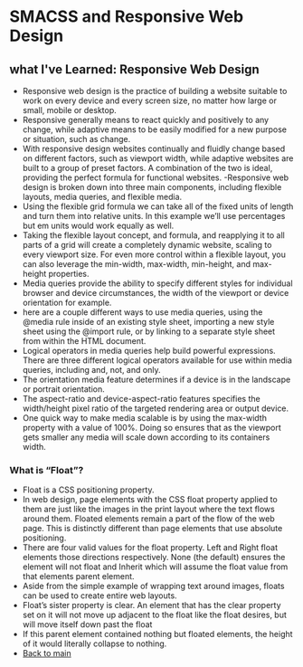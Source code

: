 # SMACSS and Responsive Web Design

## what I've Learned: Responsive Web Design

- Responsive web design is the practice of building a website suitable to work on every device and every screen size, no matter how large or small, mobile or desktop.
- Responsive generally means to react quickly and positively to any change, while adaptive means to be easily modified for a new purpose or situation, such as change.
- With responsive design websites continually and fluidly change based on different factors, such as viewport width, while adaptive websites are built to a group of preset factors. A combination of the two is ideal, providing the perfect formula for functional websites.
-Responsive web design is broken down into three main components, including flexible layouts, media queries, and flexible media.
- Using the flexible grid formula we can take all of the fixed units of length and turn them into relative units. In this example we’ll use percentages but em units would work equally as well.
- Taking the flexible layout concept, and formula, and reapplying it to all parts of a grid will create a completely dynamic website, scaling to every viewport size. For even more control within a flexible layout, you can also leverage the min-width, max-width, min-height, and max-height properties.
- Media queries provide the ability to specify different styles for individual browser and device circumstances, the width of the viewport or device orientation for example.
- here are a couple different ways to use media queries, using the @media rule inside of an existing style sheet, importing a new style sheet using the @import rule, or by linking to a separate style sheet from within the HTML document.
- Logical operators in media queries help build powerful expressions. There are three different logical operators available for use within media queries, including and, not, and only.
- The orientation media feature determines if a device is in the landscape or portrait orientation.
- The aspect-ratio and device-aspect-ratio features specifies the width/height pixel ratio of the targeted rendering area or output device.
- One quick way to make media scalable is by using the max-width property with a value of 100%. Doing so ensures that as the viewport gets smaller any media will scale down according to its containers width.
  
### What is “Float”?

- Float is a CSS positioning property.
- In web design, page elements with the CSS float property applied to them are just like the images in the print layout where the text flows around them. Floated elements remain a part of the flow of the web page. This is distinctly different than page elements that use absolute positioning.
- There are four valid values for the float property. Left and Right float elements those directions respectively. None (the default) ensures the element will not float and Inherit which will assume the float value from that elements parent element.
- Aside from the simple example of wrapping text around images, floats can be used to create entire web layouts.
- Float’s sister property is clear. An element that has the clear property set on it will not move up adjacent to the float like the float desires, but will move itself down past the float
- If this parent element contained nothing but floated elements, the height of it would literally collapse to nothing.
- 
  [Back to main](301/README.md)